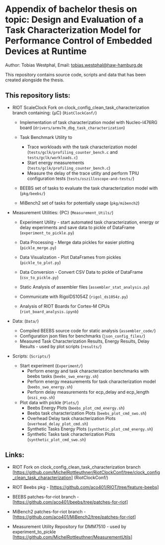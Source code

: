 # Appendix of bachelor thesis on topic: Design and Evaluation of a Task Characterization Model for Performance Control of Embedded Devices at Runtime

Author: Tobias Westphal, Email: tobias.westphal@haw-hamburg.de

This repository contains source code, scripts and data that has been created alongside the thesis.

## This repository lists:
- RIOT ScaleClock Fork on clock_config_clean_task_characterization branch containing: {µC} (`RiotClockConf/`)
    - Implementation of task characterization model with Nucleo-l476RG board (`drivers/armv7m_dbg_task_characterization`)
    - Task Benchmark Utility to
        - Trace workloads with the task characterization model (`tests/gclk/profiling_counter_bench.c` and `tests/gclk/workloads.c`)
        - Start energy measurements (`tests/gclk/profiling_counter_bench.c`)
        - Measure the delay of the trace utlity and perform TPIU configuration tests (`tests/oszilloscope-and-tests/`)

    - BEEBS set of tasks to evaluate the task characterization model with (`pkg/beebs/`)
    - MiBench2 set of tasks for potentially usage (`pkg/mibench2`) 

- Measurement Utilities: {PC} (`Measurement_Utils/`)
    - Experiment Utility - start automated task characterization, energy or delay experiments and save data to pickle of DataFrame (`experiment_to_pickle.py`)
    - Data Processing - Merge data pickles for easier plotting (`pickle_merge.py`)
    - Data Visualization - Plot DataFrames from pickles (`pickle_to_plot.py`)
    - Data Conversion - Convert CSV Data to pickle of DataFrame (`csv_to_pickle.py`)

    - Static Analysis of assembler files (`assembler_stat_analysis.py`)
    - Communicate with RigolDS1054Z (`rigol_ds1054z.py`)
    - Analysis of RIOT Boards for Cortex-M CPUs (`riot_board_analysis.ipynb`)

- Data: (`Data/`)
    - Compiled BEEBS source code for static analysis (`assembler_code/`)
    - Configuration json files for benchmarks (`json_config_files/`)
    - Measured Task Characterization Results, Energy Results, Delay Results - used by plot scripts (`results/`)

- Scripts: (`Scripts/`)
    - Start experiment (`Experiment/`)
        - Perform energy and task characterization benchmarks with beebs tasks (`beebs_swo_energy.sh`)
        - Perform energy measurements for task characterization model (`beebs_swo_energy.sh`)
        - Perform delay measurements for ecp_delay and ecp_length (`oszi_exp.sh`)
    - Plot data with pickle (`Plots/`)
        - Beebs Energy Plots (`beebs_plot_cmd_energy.sh`)
        - Beebs task characterization Plots (`beebs_plot_cmd_swo.sh`)
        - Overhead Delay task characterization Plots (`overhead_delay_plot_cmd.sh`)
        - Synthetic Tasks Energy Plots (`synthetic_plot_cmd_energy.sh`)
        - Synthetic Tasks task characterization Plots (`synthetic_plot_cmd_swo.sh`)


## Links:
- RIOT Fork on clock_config_clean_task_characterization branch [https://github.com/MichelRottleuthner/RiotClockConf/tree/clock_config_clean_task_characterization] (RiotClockConf/)
- RIOT Beebs pkg - [https://github.com/aco401/RIOT/tree/feature-beebs]
- BEEBS patches-for-riot branch - [https://github.com/aco401/beebs/tree/patches-for-riot]
- MiBench2 patches-for-riot branch - [https://github.com/aco401/MiBench2/tree/patches-for-riot]

- Measurement Utility Repository for DMM7510 - used by experiment_to_pickle [https://github.com/MichelRottleuthner/MeasurementUtils] 



